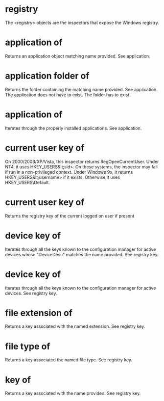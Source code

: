 # registry

The &lt;registry&gt; objects are the inspectors that expose the Windows registry.

# application <string> of <registry>

Returns an application object matching name provided. See application.

# application folder <string> of <registry>

Returns the folder containing the matching name provided. See application. The application does not have to exist. The folder has to exist.

# application of <registry>

Iterates through the properly installed applications. See application.

# current user key <logged on user> of <registry>

On 2000/2003/XP/Vista, this inspector returns RegOpenCurrentUser. Under NT4, it uses HKEY_USERS\&lt;sid&gt;. On these systems, the inspector may fail if run in a non-privileged context. Under Windows 9x, it returns HKEY_USERS\&lt;username&gt; if it exists. Otherwise it uses HKEY_USERS\Default.

# current user key of <registry>

Returns the registry key of the current logged on user if present

# device key <string> of <registry>

Iterates through all the keys known to the configuration manager for active devices whose &quot;DeviceDesc&quot; matches the name provided. See registry key.

# device key of <registry>

Iterates through all the keys known to the configuration manager for active devices. See registry key.

# file extension <string> of <registry>

Returns a key associated with the named extension. See registry key.

# file type <string> of <registry>

Returns a key associated the named file type. See registry key.

# key <string> of <registry>

Returns a key associated with the name provided. See registry key.

